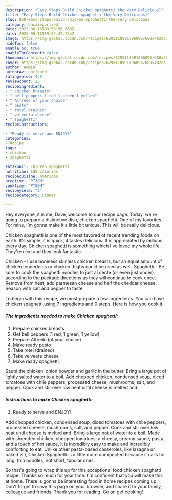 ```yaml
---
description: "Easy Steps Build Chicken spaghetti the Very Delicious}"
title: "Easy Steps Build Chicken spaghetti the Very Delicious}"
slug: 858-easy-steps-build-chicken-spaghetti-the-very-delicious
category: Uncategorized
date: 2022-06-16T03:53:56.663Z
date: 2023-05-16T19:52:47.754Z
image: https://img-global.cpcdn.com/recipes/6293118591696896/680x482cq70/chicken-spaghetti-recipe-main-photo.jpg
hideToc: false
enableToc: true
enableTocContent: false
thumbnail: https://img-global.cpcdn.com/recipes/6293118591696896/680x482cq70/chicken-spaghetti-recipe-main-photo.jpg
cover: https://img-global.cpcdn.com/recipes/6293118591696896/680x482cq70/chicken-spaghetti-recipe-main-photo.jpg
author: Admin
authorAv: notfound
ratingvalue: 4.9
reviewcount: 23
recipeingredient:
- " chicken breasts"
- " bell peppers 1 red 1 green 1 yellow"
- " Alfredo of your choice"
- " pesto"
- " rotel drained"
- " velveeta cheese"
- " spaghetti"
recipeinstructions:

- "Ready to serve and ENJOY!"
categories:
- Recipe
tags:
- chicken
- spaghetti

katakunci: chicken spaghetti 
nutrition: 105 calories
recipecuisine: American
preptime: "PT38M"
cooktime: "PT50M"
recipeyield: "2"
recipecategory: Dinner

---
```



Hey everyone, it is me, Dave, welcome to our recipe page. Today, we're going to prepare a distinctive dish, chicken spaghetti. One of my favorites. For mine, I'm gonna make it a little bit unique. This will be really delicious.

Chicken spaghetti is one of the most favored of recent trending foods on earth. It's simple, it is quick, it tastes delicious. It is appreciated by millions every day. Chicken spaghetti is something which I've loved my whole life. They're nice and they look fantastic.

Chicken - I use boneless skinless chicken breasts, but an equal amount of chicken tenderloins or chicken thighs could be used as well. Spaghetti - Be sure to cook the spaghetti noodles to just al dente (or even just under) according to the package directions as they will continue to cook once. Remove from heat, add parmesan cheese and half the cheddar cheese. Season with salt and pepper to taste.


To begin with this recipe, we must prepare a few ingredients. You can have chicken spaghetti using 7 ingredients and 0 steps. Here is how you cook it.

<!--inarticleads1-->

##### The ingredients needed to make Chicken spaghetti:

1. Prepare  chicken breasts
1. Get  bell peppers (1 red, 1 green, 1 yellow)
1. Prepare  Alfredo (of your choice)
1. Make ready  pesto
1. Take  rotel (drained)
1. Take  velveeta cheese
1. Make ready  spaghetti


Sauté the chicken, onion powder and garlic in the butter. Bring a large pot of lightly salted water to a boil. Add chopped chicken, condensed soup, diced tomatoes with chile peppers, processed cheese, mushrooms, salt, and pepper. Cook and stir over low heat until cheese is melted and. 

<!--inarticleads2-->

##### Instructions to make Chicken spaghetti:


1. Ready to serve and ENJOY!

Add chopped chicken, condensed soup, diced tomatoes with chile peppers, processed cheese, mushrooms, salt, and pepper. Cook and stir over low heat until cheese is melted and. Bring a large pot of water to a boil. Made with shredded chicken, chopped tomatoes, a cheesy, creamy sauce, pasta, and a touch of hot sauce, it is incredibly easy to make and incredibly comforting to eat. Unlike other pasta-based casseroles, like lasagna or baked ziti, Chicken Spaghetti is a little more unexpected because it calls for long, thin noodles, not short, tubular ones. 

So that's going to wrap this up for this exceptional food chicken spaghetti recipe. Thanks so much for your time. I'm confident that you will make this at home. There is gonna be interesting food in home recipes coming up. Don't forget to save this page on your browser, and share it to your family, colleague and friends. Thank you for reading. Go on get cooking!
